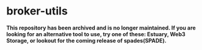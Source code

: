 # broker-utils

**This repository has been archived and is no longer maintained. If you are looking for an alternative tool to use, try one of these: Estuary, Web3 Storage, or lookout for the coming release of spades(SPADE).**
